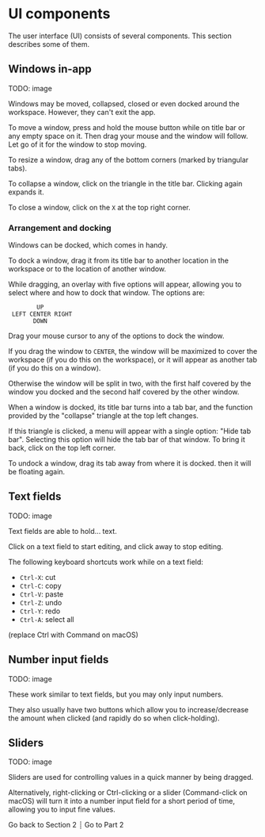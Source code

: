 # UI components

The user interface (UI) consists of several components. This section describes some of them.

## Windows in-app

TODO: image

Windows may be moved, collapsed, closed or even docked around the workspace. However, they can't exit the app.

To move a window, press and hold the mouse button while on title bar or any empty space on it.
Then drag your mouse and the window will follow. Let go of it for the window to stop moving.

To resize a window, drag any of the bottom corners (marked by triangular tabs).

To collapse a window, click on the triangle in the title bar.
Clicking again expands it.

To close a window, click on the `X` at the top right corner.

### Arrangement and docking

Windows can be docked, which comes in handy.

To dock a window, drag it from its title bar to another location in the workspace or to the location of another window.

While dragging, an overlay with five options will appear, allowing you to select where and how to dock that window.
The options are:

```
        UP
 LEFT CENTER RIGHT
       DOWN
```

Drag your mouse cursor to any of the options to dock the window.

If you drag the window to `CENTER`, the window will be maximized to cover the workspace (if you do this on the workspace), or it will appear as another tab (if you do this on a window).

Otherwise the window will be split in two, with the first half covered by the window you docked and the second half covered by the other window.

When a window is docked, its title bar turns into a tab bar, and the function provided by the "collapse" triangle at the top left changes.

If this triangle is clicked, a menu will appear with a single option: "Hide tab bar".
Selecting this option will hide the tab bar of that window.
To bring it back, click on the top left corner.

To undock a window, drag its tab away from where it is docked. then it will be floating again.

## Text fields

TODO: image

Text fields are able to hold... text.

Click on a text field to start editing, and click away to stop editing.

The following keyboard shortcuts work while on a text field:

- `Ctrl-X`: cut
- `Ctrl-C`: copy
- `Ctrl-V`: paste
- `Ctrl-Z`: undo
- `Ctrl-Y`: redo
- `Ctrl-A`: select all

(replace Ctrl with Command on macOS)

## Number input fields

TODO: image

These work similar to text fields, but you may only input numbers.

They also usually have two buttons which allow you to increase/decrease the amount when clicked (and rapidly do so when click-holding).

## Sliders

TODO: image

Sliders are used for controlling values in a quick manner by being dragged.

Alternatively, right-clicking or Ctrl-clicking or a slider (Command-click on macOS) will turn it into a number input field for a short period of time, allowing you to input fine values.


Go back to Section 2 ┊ Go to Part 2
